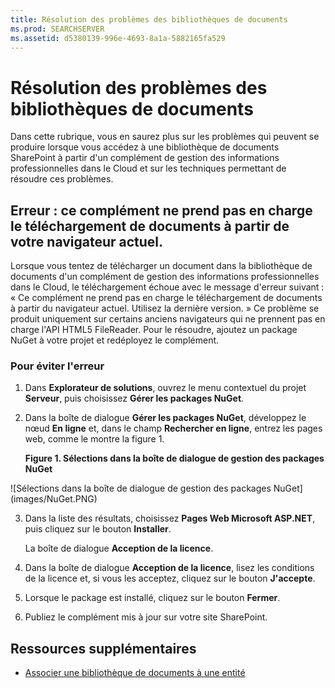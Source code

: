 ```yaml
---
title: Résolution des problèmes des bibliothèques de documents
ms.prod: SEARCHSERVER
ms.assetid: d5380139-996e-4693-8a1a-5882165fa529
---
```



# Résolution des problèmes des bibliothèques de documents
Dans cette rubrique, vous en saurez plus sur les problèmes qui peuvent se produire lorsque vous accédez à une bibliothèque de documents SharePoint à partir d'un complément de gestion des informations professionnelles dans le Cloud et sur les techniques permettant de résoudre ces problèmes.






## Erreur : ce complément ne prend pas en charge le téléchargement de documents à partir de votre navigateur actuel.

Lorsque vous tentez de télécharger un document dans la bibliothèque de documents d'un complément de gestion des informations professionnelles dans le Cloud, le téléchargement échoue avec le message d'erreur suivant : « Ce complément ne prend pas en charge le téléchargement de documents à partir du navigateur actuel. Utilisez la dernière version. » Ce problème se produit uniquement sur certains anciens navigateurs qui ne prennent pas en charge l'API HTML5 FileReader. Pour le résoudre, ajoutez un package NuGet à votre projet et redéployez le complément.




### Pour éviter l'erreur


1. Dans **Explorateur de solutions**, ouvrez le menu contextuel du projet **Serveur**, puis choisissez **Gérer les packages NuGet**.


2. Dans la boîte de dialogue **Gérer les packages NuGet**, développez le nœud **En ligne** et, dans le champ **Rechercher en ligne**, entrez les pages web, comme le montre la figure 1.

   **Figure 1. Sélections dans la boîte de dialogue de gestion des packages NuGet**



!\[Sélections dans la boîte de dialogue de gestion des packages NuGet](images/NuGet.PNG)





3. Dans la liste des résultats, choisissez **Pages Web Microsoft ASP.NET**, puis cliquez sur le bouton **Installer**.

    La boîte de dialogue **Acception de la licence**.


4. Dans la boîte de dialogue **Acception de la licence**, lisez les conditions de la licence et, si vous les acceptez, cliquez sur le bouton **J'accepte**.


5. Lorsque le package est installé, cliquez sur le bouton **Fermer**.


6. Publiez le complément mis à jour sur votre site SharePoint.



## Ressources supplémentaires
<a name="bk_addresources"> </a>


-  [Associer une bibliothèque de documents à une entité](associate-a-document-library-with-an-entity.md)



